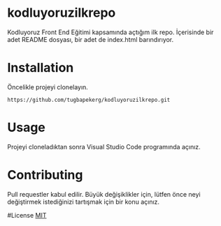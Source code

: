 # kodluyoruzilkrepo

Kodluyoruz Front End Eğitimi kapsamında açtığım ilk repo.
İçerisinde bir adet README dosyası, bir adet de index.html barındırıyor.

# Installation 

Öncelikle projeyi clonelayın. 

`https://github.com/tugbapekerg/kodluyoruzilkrepo.git`

# Usage
Projeyi cloneladıktan sonra Visual Studio Code programında açınız.

# Contributing
Pull requestler kabul edilir. Büyük değişiklikler için, lütfen önce neyi değiştirmek istediğinizi tartışmak için bir konu açınız.

#License
[MIT](https://choosealicense.com/licenses/mit/)